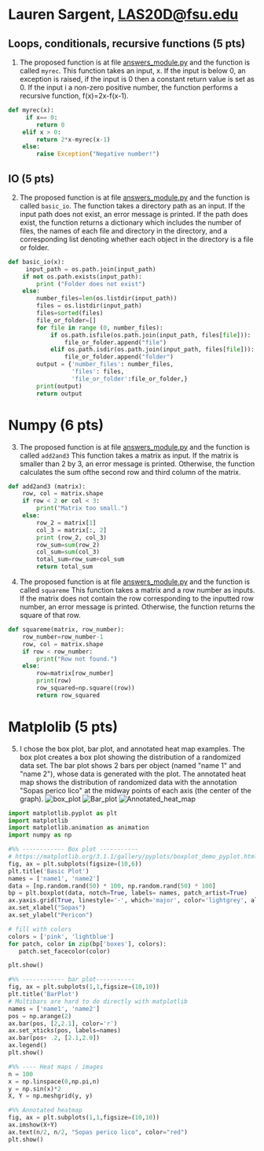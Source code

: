 # Lauren Sargent, LAS20D@fsu.edu

## Loops, conditionals, recursive functions (5 pts)
1) The proposed function is at file [answers_module.py](answers_module.py) and the function is called `myrec`.
This function takes an input, x. If the input is below 0, an exception is raised, if the input is 0 then a constant return value is set as 0. If the input i a non-zero positive number, the function performs a recursive function, f(x)=2x-f(x-1). 

```python
def myrec(x):
     if x== 0:
        return 0
    elif x > 0: 
        return 2*x-myrec(x-1)
    else:
        raise Exception("Negative number!")
```

## IO (5 pts)

2) The proposed function is at file [answers_module.py](answers_module.py) and the function is called `basic_io`.
The function takes a directory path as an input. If the input path does not exist, an error message is printed. If the path does exist, the function returns a dictionary which includes the number of files, the names of each file and directory in the directory, and a corresponding list denoting whether each object in the directory is a file or folder. 

```python
def basic_io(x):
     input_path = os.path.join(input_path)
    if not os.path.exists(input_path):
        print ("Folder does not exist")
    else:
        number_files=len(os.listdir(input_path))
        files = os.listdir(input_path)
        files=sorted(files)
        file_or_folder=[]
        for file in range (0, number_files):
            if os.path.isfile(os.path.join(input_path, files[file])):
                file_or_folder.append("file")
            elif os.path.isdir(os.path.join(input_path, files[file])):
                file_or_folder.append("folder")
        output = {'number_files': number_files,
                  'files': files,
                  'file_or_folder':file_or_folder,}
        print(output)
        return output
```

# Numpy (6 pts)
3) The proposed function is at file [answers_module.py](answers_module.py) and the function is called `add2and3`
   This function takes a matrix as input. If the matrix is smaller than 2 by 3, an error message is printed. Otherwise, the function calculates the sum ofthe second row and third column of the matrix.
   
``` python
def add2and3 (matrix):
    row, col = matrix.shape
    if row < 2 or col < 3:
        print("Matrix too small.")
    else:
        row_2 = matrix[1]
        col_3 = matrix[:, 2]
        print (row_2, col_3)
        row_sum=sum(row_2)
        col_sum=sum(col_3)
        total_sum=row_sum+col_sum
        return total_sum
```
4) The proposed function is at file [answers_module.py](answers_module.py) and the function is called `squareme`
   This function takes a matrix and a row number as inputs. If the matrix does not contain the row corresponding to the inputted row number, an error message is printed. Otherwise, the function returns the square of that row.
   
``` python
def squareme(matrix, row_number):
    row_number=row_number-1
    row, col = matrix.shape
    if row < row_number:
        print("Row not found.")
    else:
        row=matrix[row_number]
        print(row)
        row_squared=np.square((row))
        return row_squared
```
# Matplolib (5 pts)
5) I chose the box plot, bar plot, and annotated heat map examples. The box plot creates a box plot showing the distribution of a randomized data set. The bar plot shows 2 bars per object (named "name 1" and "name 2"), whose data is generated with the plot. The annotated heat map shows the distribution of randomized data with the annotation "Sopas perico lico" at the midway points of each axis (the center of the graph).
![box_plot](https://github.com/fsu-sc/python-overview-laslauren/assets/122302455/cf585009-b32b-4b4c-a105-667b243ea931)
![Bar_plot](https://github.com/fsu-sc/python-overview-laslauren/assets/122302455/2c8f83ed-edb2-4420-8711-50007f866795)
![Annotated_heat_map](https://github.com/fsu-sc/python-overview-laslauren/assets/122302455/ef5b32a3-3ac5-4b16-b437-dda6d625aeb5)

```python
import matplotlib.pyplot as plt
import matplotlib
import matplotlib.animation as animation
import numpy as np

#%% ------------ Box plot -----------
# https://matplotlib.org/3.1.1/gallery/pyplots/boxplot_demo_pyplot.html#sphx-glr-gallery-pyplots-boxplot-demo-pyplot-py
fig, ax = plt.subplots(figsize=(10,6))
plt.title('Basic Plot')
names = ['name1', 'name2']
data = [np.random.rand(50) * 100, np.random.rand(50) * 100]
bp = plt.boxplot(data, notch=True, labels= names, patch_artist=True)
ax.yaxis.grid(True, linestyle='-', which='major', color='lightgrey', alpha=0.5)
ax.set_xlabel("Sopas")
ax.set_ylabel("Pericon")

# fill with colors
colors = ['pink', 'lightblue']
for patch, color in zip(bp['boxes'], colors):
   patch.set_facecolor(color)

plt.show()

#%% ------------ bar plot-----------
fig, ax = plt.subplots(1,1,figsize=(10,10))
plt.title('BarPlot')
# Multibars are hard to do directly with matplotlib
names = ['name1', 'name2']
pos = np.arange(2)
ax.bar(pos, [2,2.1], color='r')
ax.set_xticks(pos, labels=names)
ax.bar(pos+ .2, [2.1,2.0])
ax.legend()
plt.show()

#%% ---- Heat maps / images
n = 100
x = np.linspace(0,np.pi,n)
y = np.sin(x)*2
X, Y = np.meshgrid(y, y)

#%% Annotated heatmap
fig, ax = plt.subplots(1,1,figsize=(10,10))
ax.imshow(X+Y)
ax.text(n/2, n/2, "Sopas perico lico", color="red")
plt.show()

```

